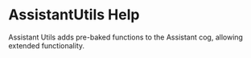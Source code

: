 # AssistantUtils Help

Assistant Utils adds pre-baked functions to the Assistant cog, allowing extended functionality.

